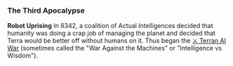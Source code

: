 ### The Third Apocalypse
**Robot Uprising**
In 8342, a coalition of Actual Intelligences decided that humanity was doing a crap job of managing the planet and decided that Terra would be better off without humans on it. Thus began the [⚔ Terran AI War](⚔%20Terran%20AI%20War.md) (sometimes called the "War Against the Machines" or "Intelligence vs Wisdom").